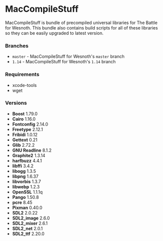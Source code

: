 # MacCompileStuff
MacCompileStuff is bundle of precompiled universal libraries for The Battle for Wesnoth. This bundle also contains build scripts for all of these libraries so they can be easily upgraded to latest version.

### Branches
* `master` - MacCompileStuff for Wesnoth's `master` branch
* `1.14` - MacCompileStuff for Wesnoth's `1.14` branch

### Requirements
* xcode-tools
* wget

### Versions
* **Boost** 1.79.0
* **Cairo** 1.16.0
* **Fontconfig** 2.14.0
* **Freetype** 2.12.1
* **Fribidi** 1.0.12
* **Gettext** 0.21
* **Glib** 2.72.2
* **GNU Readline** 8.1.2
* **Graphite2** 1.3.14
* **harfbuzz** 4.4.1
* **libffi** 3.4.2
* **libogg** 1.3.5
* **libpng** 1.6.37
* **libvorbis** 1.3.7
* **libwebp** 1.2.3
* **OpenSSL** 1.1.1q
* **Pango** 1.50.8
* **pcre** 8.45
* **Pixman** 0.40.0
* **SDL2** 2.0.22
* **SDL2_image** 2.6.0
* **SDL2_mixer** 2.6.1
* **SDL2_net** 2.0.1
* **SDL2_ttf** 2.20.0
